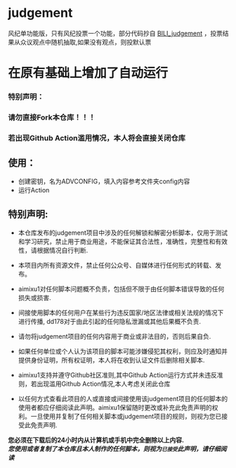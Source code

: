 # judgement

风纪单功能版，只有风纪投票一个功能，部分代码抄自 [BILI_judgement](https://github.com/dd178/BILI_judgement) ，投票结果从众议观点中随机抽取,如果没有观点，则投默认票
# 在原有基础上增加了自动运行

### 特别声明：
### 请勿直接Fork本仓库！！！
### 若出现Github Action滥用情况，本人将会直接关闭仓库

## 使用：
* 创建密钥，名为ADVCONFIG，填入内容参考文件夹config内容
* 运行Action

## 特别声明:
* 本仓库发布的judgement项目中涉及的任何解锁和解密分析脚本，仅用于测试和学习研究，禁止用于商业用途，不能保证其合法性，准确性，完整性和有效性，请根据情况自行判断.

* 本项目内所有资源文件，禁止任何公众号、自媒体进行任何形式的转载、发布。

* aimixu1对任何脚本问题概不负责，包括但不限于由任何脚本错误导致的任何损失或损害.

* 间接使用脚本的任何用户在某些行为违反国家/地区法律或相关法规的情况下进行传播, dd178对于由此引起的任何隐私泄漏或其他后果概不负责.

* 请勿将judgement项目的任何内容用于商业或非法目的，否则后果自负.

* 如果任何单位或个人认为该项目的脚本可能涉嫌侵犯其权利，则应及时通知并提供身份证明，所有权证明，本人将在收到认证文件后删除相关脚本.

* aimixu1支持并遵守Github社区准则,其中Github Action运行方式并未违反准则，若出现滥用Github Action情况,本人考虑关闭此仓库

* 以任何方式查看此项目的人或直接或间接使用该judgement项目的任何脚本的使用者都应仔细阅读此声明。aimixu1保留随时更改或补充此免责声明的权利。一旦使用并复制了任何相关脚本或judgement项目的规则，则视为您已接受此免责声明.

**您必须在下载后的24小时内从计算机或手机中完全删除以上内容.**  </br>
***您使用或者复制了本仓库且本人制作的任何脚本，则视为`已接受`此声明，请仔细阅读*** 
